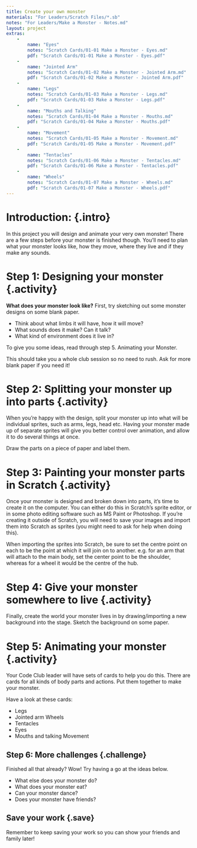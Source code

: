 ```yaml
---
title: Create your own monster
materials: "For Leaders/Scratch Files/*.sb"
notes: "For Leaders/Make a Monster - Notes.md"
layout: project
extras:
    -
        name: "Eyes"
        notes: "Scratch Cards/01-01 Make a Monster - Eyes.md"
        pdf: "Scratch Cards/01-01 Make a Monster - Eyes.pdf"
    -
        name: "Jointed Arm"
        notes: "Scratch Cards/01-02 Make a Monster - Jointed Arm.md"
        pdf: "Scratch Cards/01-02 Make a Monster - Jointed Arm.pdf"
    -
        name: "Legs"
        notes: "Scratch Cards/01-03 Make a Monster - Legs.md"
        pdf: "Scratch Cards/01-03 Make a Monster - Legs.pdf"
    -
        name: "Mouths and Talking"
        notes: "Scratch Cards/01-04 Make a Monster - Mouths.md"
        pdf: "Scratch Cards/01-04 Make a Monster - Mouths.pdf"
    -
        name: "Movement"
        notes: "Scratch Cards/01-05 Make a Monster - Movement.md"
        pdf: "Scratch Cards/01-05 Make a Monster - Movement.pdf"
    -
        name: "Tentacles"
        notes: "Scratch Cards/01-06 Make a Monster - Tentacles.md"
        pdf: "Scratch Cards/01-06 Make a Monster - Tentacles.pdf"
    -
        name: "Wheels"
        notes: "Scratch Cards/01-07 Make a Monster - Wheels.md"
        pdf: "Scratch Cards/01-07 Make a Monster - Wheels.pdf"
---
```


# Introduction: {.intro}

In this project you will design and animate your very own monster! There are a few steps before your monster is finished though. You’ll need to plan what your monster looks like, how they move, where they live and if they make any sounds.

# **Step 1:** Designing your monster {.activity}

**What does your monster look like?** First, try sketching out some monster designs on some blank paper.

+ Think about what limbs it will have, how it will move?
+ What sounds does it make? Can it talk?
+ What kind of environment does it live in?

To give you some ideas, read through step 5. Animating your Monster.

This should take you a whole club session so no need to rush. Ask for more blank paper if you need it!

# **Step 2:** Splitting your monster up into parts {.activity}

When you’re happy with the design, split your monster up into what will be individual sprites, such as arms, legs, head etc. Having your monster made up of separate sprites will give you better control over animation, and allow it to do several things at once.

Draw the parts on a piece of paper and label them.

# **Step 3:** Painting your monster parts in Scratch {.activity}

Once your monster is designed and broken down into parts, it’s time to create it on the computer. You can either do this in Scratch’s sprite editor, or in some photo editing software such as MS Paint or Photoshop. If you’re creating it outside of Scratch, you will need to save your images and import them into Scratch as sprites (you might need to ask for help when doing this).

When importing the sprites into Scratch, be sure to set the centre point on each to be the point at which it will join on to another. e.g. for an arm that will attach to the main body, set the center point to be the shoulder, whereas for a wheel it would be the centre of the hub.

# **Step 4:** Give your monster somewhere to live {.activity}

Finally, create the world your monster lives in by drawing/importing a new background into the stage. Sketch the background on some paper.

# **Step 5:** Animating your monster {.activity}

Your Code Club leader will have sets of cards to help you do this. There are cards for all kinds of body parts and actions. Put them together to make your monster.

Have a look at these cards:

* Legs
* Jointed arm Wheels
* Tentacles
* Eyes
* Mouths and talking Movement

## **Step 6:** More challenges {.challenge}

Finished all that already? Wow! Try having a go at the ideas below.

+ What else does your monster do?
+ What does your monster eat?
+ Can your monster dance?
+ Does your monster have friends?

## Save your work {.save}

Remember to keep saving your work so you can show your friends and family later!
